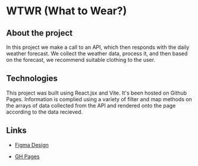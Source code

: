 # WTWR (What to Wear?)

## About the project

In this project we make a call to an API, which then responds with the daily weather forecast. We collect the weather data, process it, and then based on the forecast, we recommend suitable clothing to the user.

## Technologies

This project was built using React.jsx and Vite. It's been hosted on Github Pages. Information is complied using a variety of filter and map methods on the arrays of data collected from the API and rendered onto the page according to the data recieved.

## Links

- [Figma Design](https://www.figma.com/file/DTojSwldenF9UPKQZd6RRb/Sprint-10%3A-WTWR)

- [GH Pages](https://Bree-Mass.github.io/se_project_react/)
